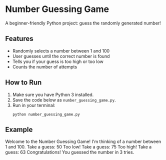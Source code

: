 # Number Guessing Game

A beginner-friendly Python project: guess the randomly generated number!

## Features

- Randomly selects a number between 1 and 100
- User guesses until the correct number is found
- Tells you if your guess is too high or too low
- Counts the number of attempts

## How to Run

1. Make sure you have Python 3 installed.
2. Save the code below as `number_guessing_game.py`.
3. Run in your terminal:
    ```
    python number_guessing_game.py
    ```

## Example

Welcome to the Number Guessing Game!
I'm thinking of a number between 1 and 100.
Take a guess: 50
Too low!
Take a guess: 75
Too high!
Take a guess: 63
Congratulations! You guessed the number in 3 tries.
